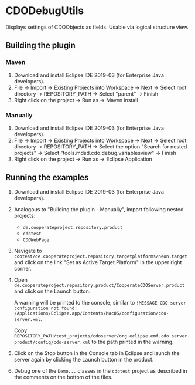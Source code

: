 # CDODebugUtils

Displays settings of CDOObjects as fields. Usable via logical structure view.

## Building the plugin

### Maven

1. Download and install Eclipse IDE 2019-03 (for Enterprise Java developers).
2. File -> Import -> Existing Projects into Workspace -> Next -> Select root directory -> REPOSITORY_PATH -> Select "parent" -> Finish
3. Right click on the project -> Run as -> Maven install

### Manually

1. Download and install Eclipse IDE 2019-03 (for Enterprise Java developers).
2. File -> Import -> Existing Projects into Workspace -> Next -> Select root directory -> REPOSITORY_PATH -> Select the option "Search for nested projects" -> Select "tools.mdsd.cdo.debug.variablesview" -> Finish
3. Right click on the project -> Run as -> Eclipse Application


## Running the examples

1. Download and install Eclipse IDE 2019-03 (for Enterprise Java developers).

2. Analogous to "Building the plugin - Manually", import following nested projects:

    * `de.cooperateproject.repository.product`
    * `cdotest`
    * `CDOWebPage`

3. Navigate to `cdotest/de.cooperateproject.repository.targetplatforms/neon.target` and click on the link "Set as Active Target Platform" in the upper right corner.

4. Open `de.cooperateproject.repository.product/CooperateCDOServer.product` and click on the Launch button.

    A warning will be printed to the console, similar to `!MESSAGE CDO server configuration not found: /Applications/Eclipse.app/Contents/MacOS/configuration/cdo-server.xml`.

    Copy `REPOSITORY_PATH/test_projects/cdoserver/org.eclipse.emf.cdo.server.product/config/cdo-server.xml` to the path printed in the warning.

5. Click on the Stop button in the Console tab in Eclipse and launch the server again by clicking the Launch button in the product.

6. Debug one of the `Demo...` classes in the `cdotest` project as described in the comments on the bottom of the files.
